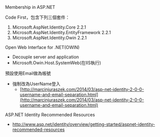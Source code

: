 Membership in ASP.NET

Code First，包含下列三個套件：
1. Microsoft.AspNet.Identity.Core 2.2.1
2. Microsoft.AspNet.Identity.EntityFramework 2.2.1
3. Microsoft.AspNet.Identity.Owin 2.2.1

Open Web Interface for .NET(OWIN)
- Decouple server and application
- Microsoft.Owin.Host.SystemWeb(在IIS執行)

預設使用Email做為帳號
- 強制改為UserName登入
	- [http://marcinjuraszek.com/2014/03/asp-net-identity-2-0-0-username-and-email-separation.html](http://marcinjuraszek.com/2014/03/asp-net-identity-2-0-0-username-and-email-separation.html)

ASP.NET Identity Recommended Resources
- http://www.asp.net/identity/overview/getting-started/aspnet-identity-recommended-resources
